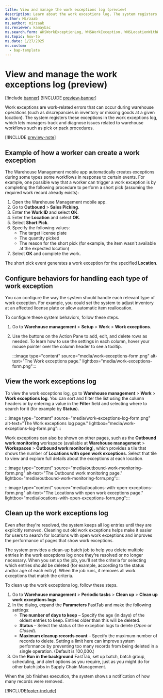 ```yaml
---
title: View and manage the work exceptions log (preview)
description: Learn about the work exceptions log. The system registers work-related errors in the work exceptions log, which lets managers track and diagnose issues related to warehouse workflows.
author: Mirzaab
ms.author: mirzaab
ms.reviewer: kamaybac
ms.search.form: WHSWorkExceptionLog, WHSWorkException, WHSLocationWithWorkException
ms.topic: how-to
ms.date: 1/27/2025
ms.custom: 
  - bap-template
---
```


# View and manage the work exceptions log (preview)

[!include [banner](../includes/banner.md)]
[!INCLUDE [preview-banner](~/../shared-content/shared/preview-includes/preview-banner.md)]
<!-- KFM: Preview until 10.0.43 GA -->

Work exceptions are work-related errors that can occur during warehouse operations (such as discrepancies in inventory or missing goods at a given location). The system registers these exceptions in the work exceptions log, which lets managers track and diagnose issues related to warehouse workflows such as pick or pack procedures.

[!INCLUDE [preview-note](~/../shared-content/shared/preview-includes/preview-note-d365.md)]

## Example of how a worker can create a work exception

The Warehouse Management mobile app automatically creates exceptions during some types some workflows in response to certain events. For example, one possible way that a worker can trigger a work exception is by completing the following procedure to perform a short pick (assuming the required work record already exists):

1. Open the Warehouse Management mobile app.
1. Go to **Outbound** \> **Sales Picking**.
1. Enter the **Work ID** and select **OK**.
1. Enter the **Location** and select **OK**.
1. Select **Short Pick**.
1. Specify the following values:
    - The target license plate
    - The quantity picked
    - The reason for the short pick (for example, the item wasn't available at the expected location)
1. Select **OK** and complete the work.

The short pick event generates a work exception for the specified **Location**.

## Configure behaviors for handling each type of work exception

You can configure the way the system should handle each relevant type of work exception. For example, you could set the system to adjust inventory at an affected license plate or allow automatic item reallocation.

To configure these system behaviors, follow these steps.

1. Go to **Warehouse management** \> **Setup** \> **Work** \> **Work exceptions**.
1. Use the buttons on the Action Pane to add, edit, and delete rows as needed. To learn how to use the settings in each column, hover your mouse pointer over the column header to see a tooltip.

    :::image type="content" source="media/work-exceptions-form.png" alt-text="The Work exceptions page." lightbox="media/work-exceptions-form.png":::

## View the work exceptions log

To view the work exceptions log, go to **Warehouse management** \> **Work** \> **Work exceptions log**. You can sort and filter the list using the column headers or by entering a value in the **Filter** field and selecting where to search for it (for example by **Status**).

:::image type="content" source="media/work-exceptions-log-form.png" alt-text="The Work exceptions log page." lightbox="media/work-exceptions-log-form.png":::

Work exceptions can also be shown on other pages, such as the **Outbound work monitoring** workspace (available at **Warehouse management** \> **Workspaces** \> **Outbound work monitoring**), which provides a tile that shows the number of **Locations with open work exceptions**. Select that tile to view and explore full details about the exceptions at each location.

:::image type="content" source="media/outbound-work-monitoring-form.png" alt-text="The Outbound work monitoring page." lightbox="media/outbound-work-monitoring-form.png":::

:::image type="content" source="media/locations-with-open-exceptions-form.png" alt-text="The Locations with open work exceptions page." lightbox="media/locations-with-open-exceptions-form.png":::

## Clean up the work exceptions log

Even after they're resolved, the system keeps all log entries until they are explicitly removed. Cleaning out old work exceptions helps make it easier for users to search for locations with open work exceptions and improves the performance of pages that show work exceptions.

The system provides a clean-up batch job to help you delete multiple entries in the work exceptions log once they're resolved or no longer necessary. When you set up the job, you'll set the criteria for selecting which entries should be deleted (for example, according to the status and/or age of each entry). When the job runs, it removes all work exceptions that match the criteria.

To clean up the work exceptions log, follow these steps.

1. Go to **Warehouse management** \> **Periodic tasks** \> **Clean up** \> **Clean up work exceptions logs**.
1. In the dialog, expand the **Parameters** FastTab and make the following settings:
    - **The number of days to keep** – Specify the age (in days) of the oldest entries to keep. Entries older than this will be deleted.
    - **Status** – Select the status of the exception logs to delete (*Open* or *Closed*).
    - **Maximum cleanup records count** – Specify the maximum number of records to delete. Setting a limit here can improve system performance by preventing too many records from being deleted in a single operation. (Default is 100,000.)
1. On the **Run in the background** FastTab, set up batch, batch group, scheduling, and alert options as you require, just as you might do for other batch jobs in Supply Chain Management.

When the job finishes execution, the system shows a notification of how many records were removed.

[!INCLUDE[footer-include](../../includes/footer-banner.md)]

